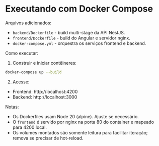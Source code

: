 # Executando com Docker Compose

Arquivos adicionados:

- `backend/Dockerfile` - build multi-stage da API NestJS.
- `frontend/Dockerfile` - build do Angular e servidor nginx.
- `docker-compose.yml` - orquestra os serviços frontend e backend.

Como executar:

1. Construir e iniciar contêineres:

```bash
docker-compose up --build
```

2. Acesse:

- Frontend: http://localhost:4200
- Backend: http://localhost:3000

Notas:

- Os Dockerfiles usam Node 20 (alpine). Ajuste se necessário.
- O `frontend` é servido por nginx na porta 80 do container e mapeado para 4200 local.
- Os volumes montados são somente leitura para facilitar iteração; remova se precisar de hot-reload.
